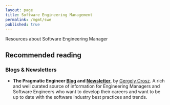 ```yaml
---
layout: page
title: Software Engineering Management
permalink: /mgmt/swe
published: true
---
```


Resources about Software Engineering Manager

## Recommended reading

### Blogs & Newsletters

- **The Pragmatic Engineer [Blog](https://blog.pragmaticengineer.com/) and [Newsletter](https://newsletter.pragmaticengineer.com/)**, by [Gergely Orosz](https://www.linkedin.com/in/gergelyorosz). A rich and well curated source of information for Engineering Managers and Software Engineers who want to develop their careers and want to be up to date with the software industry best practices and trends.